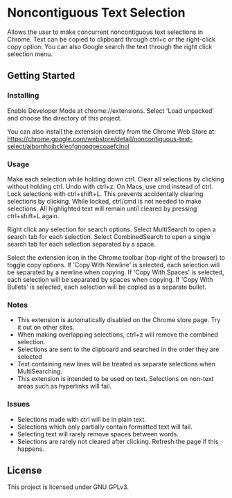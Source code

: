 # Noncontiguous Text Selection
Allows the user to make concurrent noncontiguous text selections in Chrome. Text can be copied to clipboard through ctrl+c or the right-click copy option.
You can also Google search the text through the right click selection menu.

## Getting Started

### Installing
Enable Developer Mode at chrome://extensions. Select 'Load unpacked' and choose the directory of this project. 

You can also install the extension directly from the Chrome Web Store at: https://chrome.google.com/webstore/detail/noncontiguous-text-select/ajbomhojbckleofgngogoecoaefclnol

### Usage
Make each selection while holding down ctrl. Clear all selections by clicking without holding ctrl. Undo with ctrl+z. On Macs, use cmd instead of ctrl. Lock selections with ctrl+shift+L. This prevents accidentally clearing selections by clicking. While locked, ctrl/cmd is not needed to make selections. All highlighted text will remain until cleared by pressing ctrl+shift+L again.

Right click any selection for search options.
Select MultiSearch to open a search tab for each selection.
Select CombinedSearch to open a single search tab for each selection separated by a space.

Select the extension icon in the Chrome toolbar (top-right of the browser) to toggle copy options.
If 'Copy With Newline' is selected, each selection will be separated by a newline when copying.
If 'Copy With Spaces' is selected, each selection will be separated by spaces when copying.
If 'Copy With Bullets' is selected, each selection will be copied as a separate bullet.

### Notes
- This extension is automatically disabled on the Chrome store page. Try it out on other sites.
- When making overlapping selections, ctrl+z will remove the combined selection.
- Selections are sent to the clipboard and searched in the order they are selected
- Text containing new lines will be treated as separate selections when MultiSearching.
- This extension is intended to be used on text. Selections on non-text areas such as hyperlinks will fail.

### Issues
- Selections made with ctrl will be in plain text.
- Selections which only partially contain formatted text will fail.
- Selecting text will rarely remove spaces between words.
- Selections are rarely not cleared after clicking. Refresh the page if this happens.

## License
This project is licensed under GNU GPLv3.
